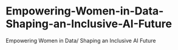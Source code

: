 # Empowering-Women-in-Data-Shaping-an-Inclusive-AI-Future
Empowering Women in Data/ Shaping an Inclusive AI Future 
